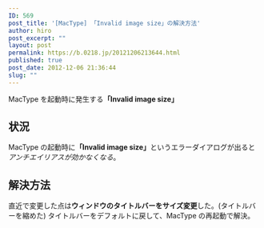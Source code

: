 ```yaml
---
ID: 569
post_title: '[MacType] 「Invalid image size」の解決方法'
author: hiro
post_excerpt: ""
layout: post
permalink: https://b.0218.jp/20121206213644.html
published: true
post_date: 2012-12-06 21:36:44
slug: ""
---
```

MacType を起動時に発生する<strong>「Invalid image size」</strong>
<!--more-->
<h2>状況</h2>
MacType の起動時に<strong>「Invalid image size」</strong>というエラーダイアログが出ると<em>アンチエイリアスが効かなくなる</em>。

<h2>解決方法</h2>
直近で変更した点は<strong>ウィンドウのタイトルバーをサイズ変更</strong>した。(タイトルバーを縮めた)
タイトルバーをデフォルトに戻して、MacType の再起動で解決。